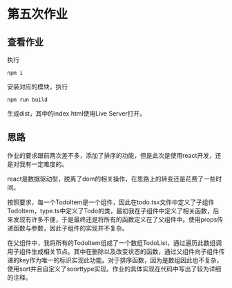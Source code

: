 # 第五次作业

## 查看作业

执行

```
npm i
```

安装对应的模块，执行

```
npm run build
```

生成dist，其中的index.html使用Live Server打开。

## 思路

作业的要求跟前两次差不多，添加了排序的功能，但是此次是使用react开发，还是对我有一定难度的。

react是数据驱动型，脱离了dom的相关操作，在思路上的转变还是花费了一些时间。

按照要求，每一个TodoItem是一个组件，因此在todo.tsx文件中定义了子组件TodoItem，type.ts中定义了Todo的类，最初我在子组件中定义了相关函数，后来发现有许多不便，于是最终还是将所有的函数定义在了父组件中。使用props传递函数与参数，因此子组件的实现并不复杂。

在父组件中，我将所有的TodoItem组成了一个数组TodoList，通过遍历此数组调用子组件生成相关节点。其中在删除以及改变状态的函数，通过父组件向子组件传递的key作为唯一的标识实现此功能。对于排序函数，因为是数组因此也不复杂，使用sort并且自定义了soorttype实现。作业的具体实现在代码中写出了较为详细的注释。
